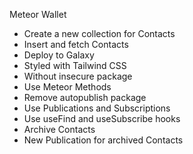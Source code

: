 Meteor Wallet
- Create a new collection for Contacts
- Insert and fetch Contacts
- Deploy to Galaxy
- Styled with Tailwind CSS
- Without insecure package
- Use Meteor Methods
- Remove autopublish package
- Use Publications and Subscriptions
- Use useFind and useSubscribe hooks
- Archive Contacts
- New Publication for archived Contacts
